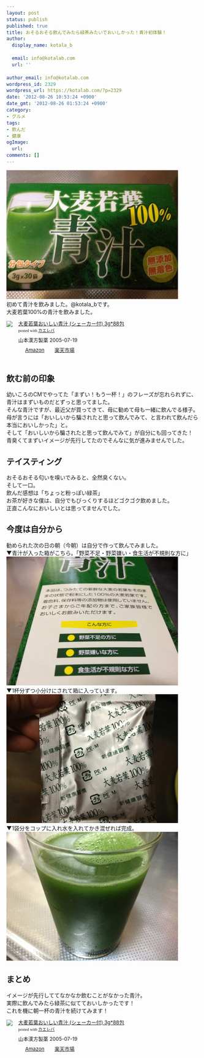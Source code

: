```yaml
---
layout: post
status: publish
published: true
title: おそるおそる飲んでみたら緑茶みたいでおいしかった！青汁初体験！
author:
  display_name: kotala_b

  email: info@kotalab.com
  url: ''

author_email: info@kotalab.com
wordpress_id: 2329
wordpress_url: https://kotalab.com/?p=2329
date: '2012-08-26 10:53:24 +0900'
date_gmt: '2012-08-26 01:53:24 +0900'
category:
- グルメ
tags:
- 飲んだ
- 健康
ogImage:
  url:
comments: []
---
```

<p><a href="/wp-content/uploads/aojiru_120826_01.jpg" target="_blank"><img src="/wp-content/uploads/aojiru_120826_01.jpg" alt="" title="aojiru_120826_01" width="448" height="336" class="alignnone size-full wp-image-2331" /></a><br />
初めて青汁を飲みました。@kotala_bです。<br />
大麦若葉100%の青汁を飲みました。<br />
</p>
<!--more-->
<div class="kaerebalink-box" style="text-align:left;padding-bottom:20px;font-size:small;/zoom: 1;overflow: hidden;">
<div class="kaerebalink-image" style="float:left;margin:0 15px 10px 0;"><a href="https://www.amazon.co.jp/exec/obidos/ASIN/B000FQTEN8/same-22/ref=nosim/" rel="nofollow" target="_blank"><img src="https://images-fe.ssl-images-amazon.com/images/I/41TTSFZB8QL._SL160_.jpg" style="border: none;" /></a></div>
<div class="kaerebalink-info" style="line-height:120%;/zoom: 1;overflow: hidden;">
<div class="kaerebalink-name" style="margin-bottom:10px;line-height:120%"><a href="https://www.amazon.co.jp/exec/obidos/ASIN/B000FQTEN8/same-22/ref=nosim/" rel="nofollow" target="_blank">大麦若葉おいしい青汁 (シェーカー付) 3g*88包</a>
<div class="kaerebalink-powered-date" style="font-size:8pt;margin-top:5px;font-family:verdana;line-height:120%">posted with <a href="https://kaereba.com" target="_blank">カエレバ</a></div>
</div>
<div class="kaerebalink-detail" style="margin-bottom:5px;"> 山本漢方製薬 2005-07-19    </div>
<div class="kaerebalink-link1" style="margin-top:10px;">
<div class="shoplinkamazon" style="display:inline;margin-right:5px;background: url('https://img.yomereba.com/tam_k_01.gif') 0 0 no-repeat;padding: 2px 0 2px 18px;white-space: nowrap;"><a href="https://www.amazon.co.jp/gp/search?keywords=%91%E5%94%9E%8E%E1%97t%82%A8%82%A2%82%B5%82%A2%90%C2%8F%60%20%83V%83F%81%5B%83J%81%5B%95t&__mk_ja_JP=%83J%83%5E%83J%83i&tag=same-22" rel="nofollow" target="_blank" title="アマゾン" >Amazon</a></div>
<div class="shoplinkrakuten" style="display:inline;margin-right:5px;background: url('https://img.yomereba.com/tam_k_01.gif') 0 -50px no-repeat;padding: 2px 0 2px 18px;white-space: nowrap;"><a href="https://hb.afl.rakuten.co.jp/hgc/0fa7afc8.bbfc196a.0fa7afc9.d56c38f1/?pc=http%3A%2F%2Fsearch.rakuten.co.jp%2Fsearch%2Fmall%2F%25E5%25A4%25A7%25E9%25BA%25A6%25E8%258B%25A5%25E8%2591%2589%25E3%2581%258A%25E3%2581%2584%25E3%2581%2597%25E3%2581%2584%25E9%259D%2592%25E6%25B1%2581%2520%25E3%2582%25B7%25E3%2582%25A7%25E3%2583%25BC%25E3%2582%25AB%25E3%2583%25BC%25E4%25BB%2598%2F-%2Ff.1-p.1-s.1-sf.0-st.A-v.2%3Fx%3D0%26scid%3Daf_ich_link_urltxt%26m%3Dhttp%3A%2F%2Fm.rakuten.co.jp%2F" rel="nofollow" target="_blank" title="楽天市場" >楽天市場</a></div>
</div>
</div>
<div class="booklink-footer" style="clear: left"></div>
</div>
<h2>飲む前の印象</h2>
<p>幼いころのCMでやってた「まずい！もう一杯！」のフレーズが忘れられずに、青汁はまずいものだとずっと思ってました。<br />
そんな青汁ですが、最近父が買ってきて、母に勧めて母も一緒に飲んでる様子。<br />
母が言うには「おいしいから騙されたと思って飲んでみて、と言われて飲んだら本当においしかった」と。<br />
そして「おいしいから騙されたと思って飲んでみて」が自分にも回ってきた！<br />
青臭くてまずいイメージが先行してたのでそんなに気が進みませんでした。</p>
<h2>テイスティング</h2>
<p>おそるおそる匂いを嗅いでみると、全然臭くない。<br />
そして一口。<br />
飲んだ感想は「ちょっと粉っぽい緑茶」<br />
お茶が好きな僕は、自分でもびっくりするほどゴクゴク飲めました。<br />
正直こんなにおいしいとは思ってませんでした。</p>
<h2>今度は自分から</h2>
<p>勧められた次の日の朝（今朝）は自分で作って飲んでみました。<br />
▼青汁が入った箱がこちら。「野菜不足・野菜嫌い・食生活が不規則な方に」<br />
<a href="/wp-content/uploads/aojiru_120826_02.jpg" target="_blank"><img src="/wp-content/uploads/aojiru_120826_02.jpg" alt="" title="aojiru_120826_02" width="448" height="336" class="alignnone size-full wp-image-2332" /></a><br />
▼1杯分ずつ小分けにされて箱に入っています。<br />
<a href="/wp-content/uploads/aojiru_120826_03.jpg" target="_blank"><img src="/wp-content/uploads/aojiru_120826_03.jpg" alt="" title="aojiru_120826_03" width="448" height="336" class="alignnone size-full wp-image-2333" /></a><br />
▼1袋分をコップに入れ水を入れてかき混ぜれば完成。<br />
<a href="/wp-content/uploads/aojiru_120826_04.jpg" target="_blank"><img src="/wp-content/uploads/aojiru_120826_04.jpg" alt="" title="aojiru_120826_04" width="448" height="336" class="alignnone size-full wp-image-2330" /></a></p>
<h2>まとめ</h2>
<p>イメージが先行しててなかなか飲むことがなかった青汁。<br />
実際に飲んでみたら緑茶に似てておいしかったです！<br />
これを機に朝一杯の青汁を続けてみます！</p>
<div class="kaerebalink-box" style="text-align:left;padding-bottom:20px;font-size:small;/zoom: 1;overflow: hidden;">
<div class="kaerebalink-image" style="float:left;margin:0 15px 10px 0;"><a href="https://www.amazon.co.jp/exec/obidos/ASIN/B000FQTEN8/same-22/ref=nosim/" rel="nofollow" target="_blank"><img src="https://images-fe.ssl-images-amazon.com/images/I/41TTSFZB8QL._SL160_.jpg" style="border: none;" /></a></div>
<div class="kaerebalink-info" style="line-height:120%;/zoom: 1;overflow: hidden;">
<div class="kaerebalink-name" style="margin-bottom:10px;line-height:120%"><a href="https://www.amazon.co.jp/exec/obidos/ASIN/B000FQTEN8/same-22/ref=nosim/" rel="nofollow" target="_blank">大麦若葉おいしい青汁 (シェーカー付) 3g*88包</a>
<div class="kaerebalink-powered-date" style="font-size:8pt;margin-top:5px;font-family:verdana;line-height:120%">posted with <a href="https://kaereba.com" target="_blank">カエレバ</a></div>
</div>
<div class="kaerebalink-detail" style="margin-bottom:5px;"> 山本漢方製薬 2005-07-19    </div>
<div class="kaerebalink-link1" style="margin-top:10px;">
<div class="shoplinkamazon" style="display:inline;margin-right:5px;background: url('https://img.yomereba.com/tam_k_01.gif') 0 0 no-repeat;padding: 2px 0 2px 18px;white-space: nowrap;"><a href="https://www.amazon.co.jp/gp/search?keywords=%91%E5%94%9E%8E%E1%97t%82%A8%82%A2%82%B5%82%A2%90%C2%8F%60%20%83V%83F%81%5B%83J%81%5B%95t&__mk_ja_JP=%83J%83%5E%83J%83i&tag=same-22" rel="nofollow" target="_blank" title="アマゾン" >Amazon</a></div>
<div class="shoplinkrakuten" style="display:inline;margin-right:5px;background: url('https://img.yomereba.com/tam_k_01.gif') 0 -50px no-repeat;padding: 2px 0 2px 18px;white-space: nowrap;"><a href="https://hb.afl.rakuten.co.jp/hgc/0fa7afc8.bbfc196a.0fa7afc9.d56c38f1/?pc=http%3A%2F%2Fsearch.rakuten.co.jp%2Fsearch%2Fmall%2F%25E5%25A4%25A7%25E9%25BA%25A6%25E8%258B%25A5%25E8%2591%2589%25E3%2581%258A%25E3%2581%2584%25E3%2581%2597%25E3%2581%2584%25E9%259D%2592%25E6%25B1%2581%2520%25E3%2582%25B7%25E3%2582%25A7%25E3%2583%25BC%25E3%2582%25AB%25E3%2583%25BC%25E4%25BB%2598%2F-%2Ff.1-p.1-s.1-sf.0-st.A-v.2%3Fx%3D0%26scid%3Daf_ich_link_urltxt%26m%3Dhttp%3A%2F%2Fm.rakuten.co.jp%2F" rel="nofollow" target="_blank" title="楽天市場" >楽天市場</a></div>
</div>
</div>
<div class="booklink-footer" style="clear: left"></div>
</div>
